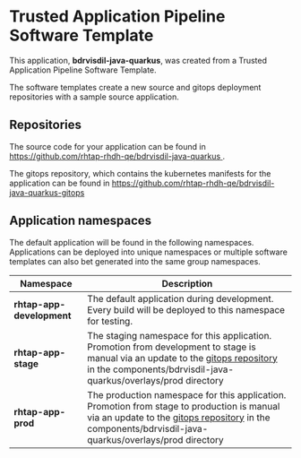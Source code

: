 # Trusted Application Pipeline Software Template

This application, **bdrvisdil-java-quarkus**, was created from a Trusted Application Pipeline Software Template.

The software templates create a new source and gitops deployment repositories with a sample source application. 

## Repositories

The source code for your application can be found in [https://github.com/rhtap-rhdh-qe/bdrvisdil-java-quarkus ](https://github.com/rhtap-rhdh-qe/bdrvisdil-java-quarkus ).
 
The gitops repository, which contains the kubernetes manifests for the application can be found in 
[https://github.com/rhtap-rhdh-qe/bdrvisdil-java-quarkus-gitops ](https://github.com/rhtap-rhdh-qe/bdrvisdil-java-quarkus-gitops ) 

## Application namespaces 

The default application will be found in the following namespaces. Applications can be deployed into unique namespaces or multiple software templates can also bet generated into the same group namespaces.  

|  Namespace   |  Description   |  
| -------- | -------- |   
| **rhtap-app-development** | The default application during development. Every build will be deployed to this namespace for testing. | 
| **rhtap-app-stage** | The staging namespace for this application. Promotion from development to stage is manual via an update to the [gitops repository](https://github.com/rhtap-rhdh-qe/bdrvisdil-java-quarkus-gitops ) in the components/bdrvisdil-java-quarkus/overlays/prod directory |  
| **rhtap-app-prod** | The production namespace for this application. Promotion from stage to production is manual via an update to the [gitops repository](https://github.com/rhtap-rhdh-qe/bdrvisdil-java-quarkus-gitops ) in the components/bdrvisdil-java-quarkus/overlays/prod directory | 